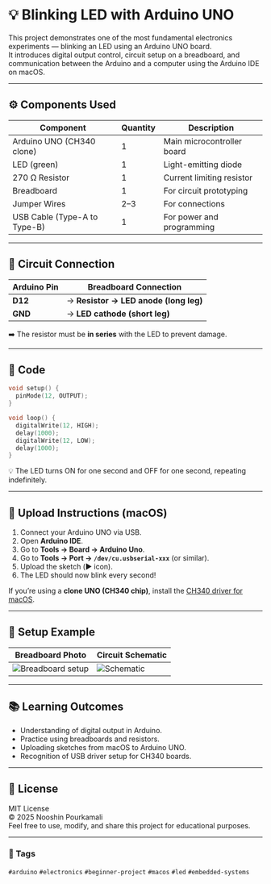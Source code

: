 # 💡 Blinking LED with Arduino UNO

This project demonstrates one of the most fundamental electronics experiments — blinking an LED using an Arduino UNO board.  
It introduces digital output control, circuit setup on a breadboard, and communication between the Arduino and a computer using the Arduino IDE on macOS.

---

## ⚙️ Components Used
| Component | Quantity | Description |
|------------|-----------|--------------|
| Arduino UNO (CH340 clone) | 1 | Main microcontroller board |
| LED (green) | 1 | Light-emitting diode |
| 270 Ω Resistor | 1 | Current limiting resistor |
| Breadboard | 1 | For circuit prototyping |
| Jumper Wires | 2–3 | For connections |
| USB Cable (Type-A to Type-B) | 1 | For power and programming |

---

## 🔌 Circuit Connection

| Arduino Pin | Breadboard Connection |
|--------------|----------------------|
| **D12** | → **Resistor → LED anode (long leg)** |
| **GND** | → **LED cathode (short leg)** |

➡️ The resistor must be **in series** with the LED to prevent damage.

---

## 🧠 Code

```cpp
void setup() {
  pinMode(12, OUTPUT);
}

void loop() {
  digitalWrite(12, HIGH);
  delay(1000);
  digitalWrite(12, LOW);
  delay(1000);
}
```

💡 The LED turns ON for one second and OFF for one second, repeating indefinitely.

---

## 🚀 Upload Instructions (macOS)

1. Connect your Arduino UNO via USB.  
2. Open **Arduino IDE**.  
3. Go to **Tools → Board → Arduino Uno**.  
4. Go to **Tools → Port → `/dev/cu.usbserial-xxx`** (or similar).  
5. Upload the sketch (▶️ icon).  
6. The LED should now blink every second!

If you’re using a **clone UNO (CH340 chip)**, install the [CH340 driver for macOS](https://github.com/adrianmihalko/ch340g-ch34g-ch34x-mac-os-x-driver).

---

## 📸 Setup Example

| Breadboard Photo | Circuit Schematic |
|-------------------|------------------|
| ![Breadboard setup](breadboard_photo.jpg) | ![Schematic](schematic.png) |

---

## 📚 Learning Outcomes

- Understanding of digital output in Arduino.  
- Practice using breadboards and resistors.  
- Uploading sketches from macOS to Arduino UNO.  
- Recognition of USB driver setup for CH340 boards.

---

## 🪪 License

MIT License  
© 2025 Nooshin Pourkamali  
Feel free to use, modify, and share this project for educational purposes.

---

### 🧩 Tags
`#arduino` `#electronics` `#beginner-project` `#macos` `#led` `#embedded-systems`
